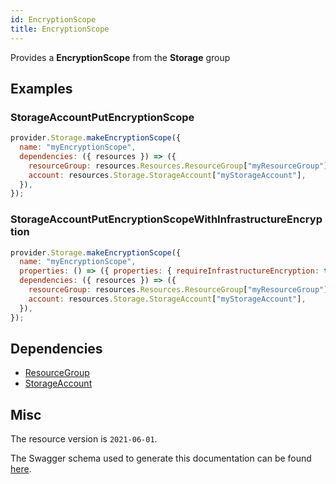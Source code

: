 ```yaml
---
id: EncryptionScope
title: EncryptionScope
---
```

Provides a **EncryptionScope** from the **Storage** group
## Examples
### StorageAccountPutEncryptionScope
```js
provider.Storage.makeEncryptionScope({
  name: "myEncryptionScope",
  dependencies: ({ resources }) => ({
    resourceGroup: resources.Resources.ResourceGroup["myResourceGroup"],
    account: resources.Storage.StorageAccount["myStorageAccount"],
  }),
});

```

### StorageAccountPutEncryptionScopeWithInfrastructureEncryption
```js
provider.Storage.makeEncryptionScope({
  name: "myEncryptionScope",
  properties: () => ({ properties: { requireInfrastructureEncryption: true } }),
  dependencies: ({ resources }) => ({
    resourceGroup: resources.Resources.ResourceGroup["myResourceGroup"],
    account: resources.Storage.StorageAccount["myStorageAccount"],
  }),
});

```
## Dependencies
- [ResourceGroup](../Resources/ResourceGroup.md)
- [StorageAccount](../Storage/StorageAccount.md)
## Misc
The resource version is `2021-06-01`.

The Swagger schema used to generate this documentation can be found [here](https://github.com/Azure/azure-rest-api-specs/tree/main/specification/storage/resource-manager/Microsoft.Storage/stable/2021-06-01/storage.json).
